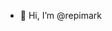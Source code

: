 - 👋 Hi, I’m @repimark
<!--- 👀 I’m interested in Frontend and Backend web development--->
<!-- - 🌱 I’m currently learning NodeJs && Laravel && ReactJS && K8S basics--->


<!---
repimark/repimark is a ✨ special ✨ repository because its `README.md` (this file) appears on your GitHub profile.
You can click the Preview link to take a look at your changes.
--->
